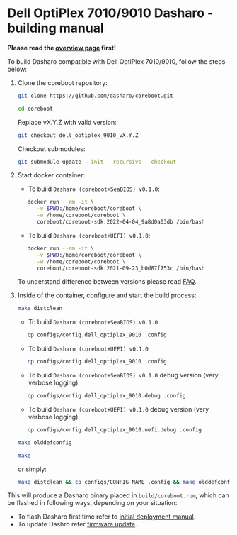# Dell OptiPlex 7010/9010 Dasharo - building manual

**Please read the [overview page](overview.md) first!**

To build Dasharo compatible with Dell OptiPlex 7010/9010, follow the steps
below:

1. Clone the coreboot repository:

    ```bash
    git clone https://github.com/dasharo/coreboot.git
    ```

    ```bash
    cd coreboot
    ```

    Replace vX.Y.Z with valid version:

    ```bash
    git checkout dell_optiplex_9010_vX.Y.Z
    ```

    Checkout submodules:

    ```bash
    git submodule update --init --recursive --checkout
    ```

1. Start docker container:

    * To build `Dasharo (coreboot+SeaBIOS) v0.1.0`:

     ```bash
    	docker run --rm -it \
    	   -v $PWD:/home/coreboot/coreboot \
    	   -w /home/coreboot/coreboot \
    	   coreboot/coreboot-sdk:2022-04-04_9a8d0a03db /bin/bash
     ```

    * To build `Dasharo (coreboot+UEFI) v0.1.0`:

     ```bash
    	docker run --rm -it \
    	   -v $PWD:/home/coreboot/coreboot \
    	   -w /home/coreboot/coreboot \
    	   coreboot/coreboot-sdk:2021-09-23_b0d87f753c /bin/bash
     ```

     To understand difference between versions please read [FAQ](faq.md).

1. Inside of the container, configure and start the build process:

    ```bash
    make distclean
    ```

    * To build `Dasharo (coreboot+SeaBIOS) v0.1.0`

     ```bash
    	cp configs/config.dell_optiplex_9010 .config
     ```

    * To build `Dasharo (coreboot+UEFI) v0.1.0`

     ```bash
    	cp configs/config.dell_optiplex_9010 .config
     ```

    * To build `Dasharo (coreboot+SeaBIOS) v0.1.0` debug version (very verbose logging).

     ```bash
    	cp configs/config.dell_optiplex_9010.debug .config
     ```

    * To build `Dasharo (coreboot+UEFI) v0.1.0` debug version (very verbose logging).

     ```bash
    	cp configs/config.dell_optiplex_9010.uefi.debug .config
     ```

    ```bash
    make olddefconfig
    ```

    ```bash
    make
    ```

    or simply:

    ```bash
    make distclean && cp configs/CONFIG_NAME .config && make olddefconfig && make
    ```

This will produce a Dasharo binary placed in `build/coreboot.rom`, which can be
flashed in following ways, depending on your situation:

* To flash Dasharo first time refer to [initial deployment manual](initial-deployment.md).
* To update Dashro refer [firmware update](firmware-update.md).
